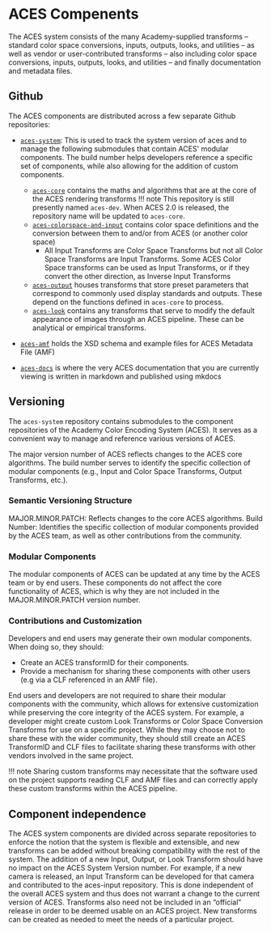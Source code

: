 ACES Compenents
===
The ACES system consists of the many Academy-supplied transforms – standard color space conversions, inputs, outputs, looks, and utilities – as well as vendor or user-contributed transforms – also including color space conversions, inputs, outputs, looks, and utilities – and finally documentation and metadata files.

## Github
The ACES components are distributed across a few separate Github repositories:

*   [`aces-system`](): This is used to track the system version of aces and to manage the following submodules that contain ACES' modular components. The build number helps developers reference a specific set of components, while also allowing for the addition of custom components.

    *   [`aces-core`](https://github.com/ampas/aces-dev/tree/v2-dev-release) contains the maths and algorithms that are at the core of the ACES rendering transforms
    !!! note 
        This repository is still presently named `aces-dev`. When ACES 2.0 is released, the repository name will be updated to `aces-core`.
    *   [`aces-colorspace-and-input`](https://github.com/ampas/aces-colorspace=and-input) contains color space definitions and the conversion between them to and/or from ACES (or another color space)
        * All Input Transforms are Color Space Transforms but not all Color Space Transforms are Input Transforms. Some ACES Color Space transforms can be used as Input Transforms, or if they convert the other direction, as Inverse Input Transforms
    *	[`aces-output`](https://github.com/ampas/aces-output) houses transforms that store preset parameters that correspond to commonly used display standards and outputs. These depend on the functions defined in `aces-core` to process.
    *	[`aces-look`](https://github.com/ampas/aces-look) contains any transforms that serve to modify the default appearance of images through an ACES pipeline. These can be analytical or empirical transforms.

*	[`aces-amf`](https://github.com/ampas/aces-amf) holds the XSD schema and example files for ACES Metadata File (AMF)
*	[`aces-docs`](https://github.com/ampas/aces-docs) is where the very ACES documentation that you are currently viewing is written in markdown and published using mkdocs

## Versioning
The `aces-system` repository contains submodules to the component repositories of the Academy Color Encoding System (ACES). It serves as a convenient way to manage and reference various versions of ACES.

The major version number of ACES reflects changes to the ACES core algorithms. The build number serves to identify the specific collection of modular components (e.g., Input and Color Space Transforms, Output Transforms, etc.).

### Semantic Versioning Structure
MAJOR.MINOR.PATCH: Reflects changes to the core ACES algorithms.
Build Number: Identifies the specific collection of modular components provided by the ACES team, as well as other contributions from the community.

### Modular Components
The modular components of ACES can be updated at any time by the ACES team or by end users. These components do not affect the core functionality of ACES, which is why they are not included in the MAJOR.MINOR.PATCH version number.

### Contributions and Customization
Developers and end users may generate their own modular components. When doing so, they should:

* Create an ACES transformID for their components.
* Provide a mechanism for sharing these components with other users (e.g via a CLF referenced in an AMF file). 

End users and developers are not required to share their modular components with the community, which allows for extensive customization while preserving the core integrity of the ACES system. For example, a developer might create custom Look Transforms or Color Space Conversion Transforms for use on a specific project. While they may choose not to share these with the wider community, they should still create an ACES TransformID and CLF files to facilitate sharing these transforms with other vendors involved in the same project.

!!! note
    Sharing custom transforms may necessitate that the software used on the project supports reading CLF and AMF files and can correctly apply these custom transforms within the ACES pipeline.


## Component independence
The ACES system components are divided across separate repositories to enforce the notion that the system is flexible and extensible, and new transforms can be added without breaking compatibility with the rest of the system. The addition of a new Input, Output, or Look Transform should have no impact on the ACES System Version number. For example, if a new camera is released, an Input Transform can be developed for that camera and contributed to the aces-input repository. This is done independent of the overall ACES system and thus does not warrant a change to the current version of ACES. Transforms also need not be included in an “official” release in order to be deemed usable on an ACES project. New transforms can be created as needed to meet the needs of a particular project.
